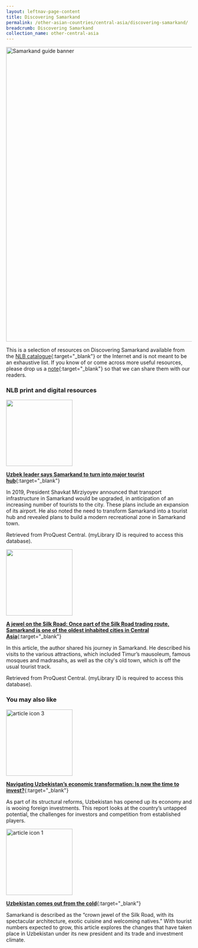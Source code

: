 ```yaml
---
layout: leftnav-page-content
title: Discovering Samarkand
permalink: /other-asian-countries/central-asia/discovering-samarkand/
breadcrumb: Discovering Samarkand
collection_name: other-central-asia
---
```


<img src="\images\test\samarkand-guide.jpg" alt="Samarkand guide banner" style="width:800px;" />

This is a selection of resources on Discovering Samarkand available from the [NLB catalogue](http://catalogue.nlb.gov.sg/){:target="_blank"} or the Internet and is not meant to be an exhaustive list. If you know of or come across more useful resources, please drop us a [note](mailto:ref@nlb.gov.sg){:target="_blank"} so that we can share them with our readers. 

### **NLB print and digital resources**

<img src="/images/resources/Database 1.jpg" style="width:180px;" />

[**Uzbek leader says Samarkand to turn into major tourist hub**](http://eresources.nlb.gov.sg/Main/Browse?startsWith=P){:target="_blank"}

In 2019, President Shavkat Mirziyoyev announced that transport infrastructure in Samarkand would be upgraded, in anticipation of an increasing number of tourists to the city. These plans include an expansion of its airport. He also noted the need to transform Samarkand into a tourist hub and revealed plans to build a modern recreational zone in Samarkand town. 

Retrieved from ProQuest Central. (myLibrary ID is required to access this database).

<img src="/images/resources/Database 2.jpg" style="width:180px;" />

[**A jewel on the Silk Road: Once part of the Silk Road trading route, Samarkand is one of the oldest inhabited cities in Central Asia**](http://eresources.nlb.gov.sg/Main/Browse?startsWith=P){:target="_blank"}

In this article, the author shared his journey in Samarkand. He described his visits to the various attractions, which included Timur’s mausoleum, famous mosques and madrasahs, as well as the city's old town, which is off the usual tourist track.

Retrieved from ProQuest Central. (myLibrary ID is required to access this database).

### **You may also like**

<img src="/images/resources/Article 3.jpg" alt="article icon 3" style="width:180px;" />

[**Navigating Uzbekistan’s economic transformation: Is now the time to invest?**](https://assets.kpmg/content/dam/kpmg/uk/pdf/2018/11/corporate-intelligence-navigating-uzbekistans-economic-transformation.pdf){:target="_blank"}

As part of its structural reforms, Uzbekistan has opened up its economy and is wooing foreign investments. This report looks at the country’s untapped potential, the challenges for investors and competition from established players.

<img src="/images/resources/Article 2.jpg" alt="article icon 1" style="width:180px;" />

[**Uzbekistan comes out from the cold**](https://www.asiatimes.com/2019/11/article/uzbekistan-comes-out-of-the-cold/){:target="_blank"}

Samarkand is described as the “crown jewel of the Silk Road, with its spectacular architecture, exotic cuisine and welcoming natives.” With tourist numbers expected to grow, this article explores the changes that have taken place in Uzbekistan under its new president and its trade and investment climate.